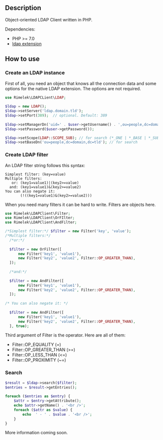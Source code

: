 ## Description

Object-oriented LDAP Client written in PHP.

Dependencies: 
* PHP >= 7.0
* [ldap extension](http://php.net/manual/en/intro.ldap.php)

## How to use

### Create an LDAP instance

First of all, you need an object that knows all the connection data and some options for the native LDAP extension.
The options are not required.

```php
use Rimelek\LDAPCLient\LDAP;
   
$ldap = new LDAP();
$ldap->setServer('ldap.domain.tld');
$ldap->setPort(389);  // optional. Default: 389
   
$ldap->setManagerDn('uid=' . $user->getUsername() . ',ou=people,dc=domain,dc=tld');
$ldap->setPassword($user->getPassword());

$ldap->setScope(LDAP::SCOPE_SUB); // for search (*_ONE | *_BASE | *_SUB)
$ldap->setBaseDn('ou=people,dc=domain,dc=tld'); // for search
```
    
### Create LDAP filter

An LDAP filter string follows this syntax:

```
Simplest filter: (key=value)
Multiple filters:
   or: (key1=value1)|(key2>=value)
  and: (key1=value1)&(key2>=value2)
You can also negate it: 
       (!((key1=value1)&(key2>=value2)))
```

When you need many filters it can be hard to write. Filters are objects here.
    
```php
use Rimelek\LDAPClient\Filter;
use Rimelek\LDAPClient\OrFIlter;
use Rimelek\LDAPClient\AndFilter;
```
   
```php
/*Simplest filter:*/ $filter = new Filter('key', 'value');
/*Multiple filters:*/
  /*or:*/ 
  
  $filter = new OrFilter([
      new Filter('key1', 'value1'),
      new Filter('key2', 'value2', Filter::OP_GREATER_THAN),
  ]);
  
  /*and:*/
  
  $filter = new AndFilter([
      new Filter('key1', 'value1'),
      new Filter('key2', 'value2', Filter::OP_GREATER_THAN),
  ]);
  
/* You can also negate it: */
  
  $filter = new AndFilter([
      new Filter('key1', 'value1'),
      new Filter('key2', 'value2', Filter::OP_GREATER_THAN),
  ], true);
```
Third argument of Filter is the operator. Here are all of them:

* Filter::OP_EQUALITY (=)
* Filter::OP_GREATER_THAN (>=)
* Filter::OP_LESS_THAN (<=)
* Filter::OP_PROXIMITY (~=)
    
### Search

```php
$result = $ldap->search($filter);
$entries = $result->getEntries();
   
foreach ($entries as $entry) {
    $attr = $entry->getAttribute();
    echo $attr->getName() . '<br />';
    foreach ($attr as $value) {
        echo  ' - ' . $value . '<br />';   
    }
}
```
       
More information coming soon.